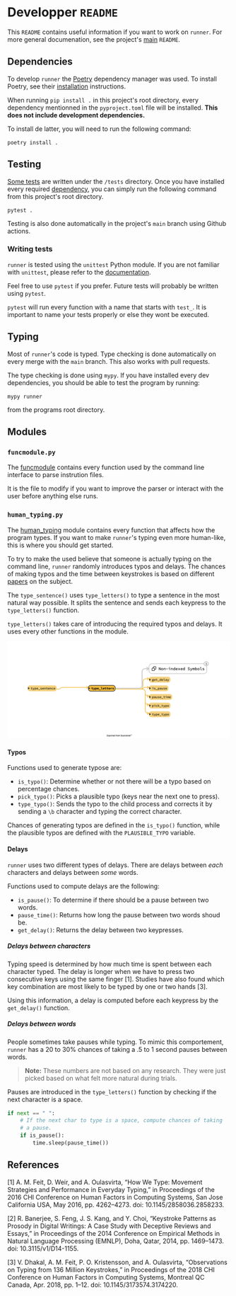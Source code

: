 # Developper `README`

This `README` contains useful information if you want to work
on `runner`. For more general documenation, see the project's
[main](../README.md) `README`.

## Dependencies

To develop `runner` the [Poetry](https://python-poetry.org) dependency
manager was used. To install Poetry, see their
[installation](https://python-poetry.org/docs/#installation) instructions.

When running `pip install .` in this project's root
directory, every dependency mentionned in the `pyproject.toml` file
will be installed. **This does not include development dependencies.**

To install de latter, you will need to run the following command:

```shell
poetry install .
```

## Testing

[Some tests](./tests) are written under the `/tests` directory.
Once you have installed every required [dependency](#dependencies),
you can simply run the following command from this project's root
directory.

```shell
pytest .
```

Testing is also done automatically in the project's `main` branch
using Github actions.

### Writing tests

`runner` is tested using the `unittest` Python module. If you
are not familiar with `unittest`, please refer to the
[documentation](https://docs.python.org/3/library/unittest.html).

Feel free to use `pytest` if you prefer. Future tests will probably
be written using `pytest`.

`pytest` will run every function with a name that starts with
`test_`. It is important to name your tests properly or else
they wont be executed.

## Typing

Most of `runner`'s code is typed. Type checking is done automatically
on every merge with the `main` branch. This also works with pull
requests.

The type checking is done using `mypy`. If you have installed every
dev dependencies, you should be able to test the program by running:

```shell
mypy runner
```

from the programs root directory.

## Modules

### `funcmodule.py`

The [funcmodule](funcmodule.py) contains every function used by
the command line interface to parse instrution files.

It is the file to modify if you want to improve the parser or
interact with the user before anything else runs.

### `human_typing.py`

The [human_typing](human_typing.py) module contains every function
that affects how the program types. If you want to make `runner`'s
typing even more human-like, this is where you should get started.

To try to make the used believe that someone is actually typing
on the command line, `runner` randomly introduces typos and delays.
The chances of making typos and the time between keystrokes is
based on different [papers](#references) on the subject.

The `type_sentence()` uses `type_letters()` to type a sentence in 
the most natural way possible. It splits the sentence and sends 
each keypress to the `type_letters()` function.

`type_letters()` takes care of introducing the required typos and
delays. It uses every other functions in the module.

![Functions sequence diagram](../samples/img/sequence-diagram.png)

#### Typos

Functions used to generate typose are:

* `is_typo()`: Determine whether or not there will be a typo based
  on percentage chances.
* `pick_typo()`: Picks a plausible typo (keys near the next one to
  press).
* `type_typo()`: Sends the typo to the child process and corrects it
  by sending a `\b` character and typing the correct character.

Chances of generating typos are defined in the `is_typo()` function,
while the plausible typos are defined with the `PLAUSIBLE_TYPO`
variable.

#### Delays

`runner` uses two different types of delays. There are delays
between *each* characters and delays between *some* words.

Functions used to compute delays are the following:

* `is_pause()`: To determine if there should be a pause between
  two words.
* `pause_time()`: Returns how long the pause between two words
  shoud be.
* `get_delay()`: Returns the delay between two keypresses.

##### Delays between characters

Typing speed is determined by how much time is spent between
each character typed. The delay is longer when we have to press
two consecutive keys using the same finger [1]. Studies have also
found which key combination are most likely to be typed by one or
two hands [3].

Using this information, a delay is computed before each keypress
by the `get_delay()` function.

##### Delays between words

People sometimes take pauses while typing. To mimic this comportement,
`runner` has a 20 to 30% chances of taking a .5 to 1 second pauses
between words.

> **Note:** These numbers are not based on any research. They were
> just picked based on what felt more natural during trials.

Pauses are introduced in the `type_letters()` function by checking
if the next character is a space.

```python
if next == " ":
    # If the next char to type is a space, compute chances of taking
    # a pause.
    if is_pause():
        time.sleep(pause_time())
```

## References

[1] A. M. Feit, D. Weir, and A. Oulasvirta, “How We Type: Movement Strategies and Performance in Everyday Typing,” in Proceedings of the 2016 CHI Conference on Human Factors in Computing Systems, San Jose California USA, May 2016, pp. 4262–4273. doi: 10.1145/2858036.2858233.

[2] R. Banerjee, S. Feng, J. S. Kang, and Y. Choi, “Keystroke Patterns as Prosody in Digital Writings: A Case Study with Deceptive Reviews and Essays,” in Proceedings of the 2014 Conference on Empirical Methods in Natural Language Processing (EMNLP), Doha, Qatar, 2014, pp. 1469–1473. doi: 10.3115/v1/D14-1155.

[3] V. Dhakal, A. M. Feit, P. O. Kristensson, and A. Oulasvirta, “Observations on Typing from 136 Million Keystrokes,” in Proceedings of the 2018 CHI Conference on Human Factors in Computing Systems, Montreal QC Canada, Apr. 2018, pp. 1–12. doi: 10.1145/3173574.3174220.
